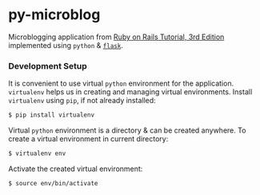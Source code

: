 # py-microblog
Microblogging application from
[Ruby on Rails Tutorial, 3rd Edition](http://3rd-edition.railstutorial.org/)
implemented using `python` & [`flask`](http://flask.pocoo.org/).

### Development Setup
It is convenient to use virtual `python` environment for the application. `virtualenv` helps us in creating and managing virtual environments. Install `virtualenv` using `pip`, if not already installed:
```bash
$ pip install virtualenv
```

Virtual `python` environment is a directory & can be created anywhere. To create a virtual environment in current directory:
```bash
$ virtualenv env
```

Activate the created virtual environment:
```bash
$ source env/bin/activate
```
